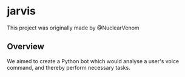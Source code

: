 # jarvis
This project was originally made by @NuclearVenom
## Overview
We aimed to create a Python bot which would analyse a user's voice command, and thereby perform necessary tasks.
